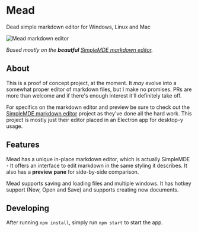 # Mead
Dead simple markdown editor for Windows, Linux and Mac

![Mead markdown editor](https://github.com/perry-mitchell/mead/raw/master/preview-macos.jpg)

_Based mostly on the **beautful** [SimpleMDE markdown editor](https://simplemde.com/)._

## About
This is a proof of concept project, at the moment. It _may_ evolve into a somewhat proper editor of markdown files, but I make no promises. PRs are more than welcome and if there's enough interest it'll definitely take off.

For specifics on the markdown editor and preview be sure to check out the [SimpleMDE markdown editor](https://simplemde.com/) project as they've done all the hard work. This project is mostly just their editor placed in an Electron app for desktop-y usage.

## Features
Mead has a unique in-place markdown editor, which is actually SimpleMDE - It offers an interface to edit markdown in the same styling it describes. It also has a **preview pane** for side-by-side comparison.

Mead supports saving and loading files and multiple windows. It has hotkey support (New, Open and Save) and supports creating new documents.

## Developing
After running `npm install`, simply run `npm start` to start the app.
